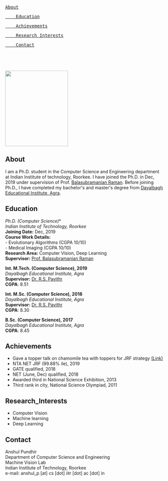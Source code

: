 
  <div class="container">
    <div class="topnav-right">
      <a href="#about"><pre>About</pre></a>
      <a href="#education"><pre>    Education</pre></a>
      <a href="#achievements"><pre>    Achievements</pre></a>
      <a href="#research_interests"><pre>    Research_Interests</pre></a>
      <a href="#contact"><pre>    Contact<pre></a>
    </div>
  </div>


<img src="https://balarsgroup.github.io/Machine%20Vision%20Lab,%20IITR_files/21Anshul.jpg" width="200" height="240" />

## About

I am a Ph.D. student in the Computer Science and Engineering department at Indian Institute of technology, Roorkee. I have joined the Ph.D. in Dec, 2019 under supervision of Prof. [Balasubramanian Raman](https://balarsgroup.github.io/). Before joining Ph.D., I have completed my bachelor's and master's degree from [Dayalbagh Educational Institute, Agra](https://www.dei.ac.in/dei/).  

## Education

**Ph.D.* (Computer Science)**\
_Indian Institute of Technology, Roorkee_\
**Joining Date:** Dec, 2019\
**Course Work Details:** \
    - Evolutionary Algorithms (CGPA 10/10) \
    - Medical Imaging         (CGPA 10/10) \
**Research Area:** Computer Vision, Deep Learning \
**Supervisor:** [Prof. Balasubramanian Raman](https://balarsgroup.github.io/)

**Int. M.Tech. (Computer Science), 2019**\
_Dayalbagh Educational Institute, Agra_ \
**Supervisor:** [Dr. R.S. Pavithr](https://www.dei.ac.in/dei/science/index.php/phy-faculty/90-physicsfaculty/159-mr-r-s-pavithr) \
**CGPA**: 8.51

**Int. M.Sc. (Computer Science), 2018**\
_Dayalbagh Educational Institute, Agra_\
**Supervisor:** [Dr. R.S. Pavithr](https://www.dei.ac.in/dei/science/index.php/phy-faculty/90-physicsfaculty/159-mr-r-s-pavithr) \
**CGPA**: 8.30

**B.Sc. (Computer Science), 2017**\
_Dayalbagh Educational Institute, Agra_\
**CGPA**: 8.45

## Achievements
   - Gave a topper talk on chamomile tea with toppers for JRF strategy [(Link)](https://youtu.be/Uv5tegbd3Vs) 
   - NTA NET JRF (99.88% ile), 2019
   - GATE qualified, 2018
   - NET (June, Dec) qualified, 2018
   - Awarded third in National Science Exhibition, 2013
   - Third rank in city, National Science Olympiad, 2011
 
## Research_Interests
   - Computer Vision 
   - Machine learning  
   - Deep Learning 
   
##   Contact
Anshul Pundhir \
Department of Computer Science and Engineering\
Machine Vision Lab\
Indian Institute of Technology, Roorkee\
e-mail: anshul_p [at] cs [dot] iitr [dot] ac [dot] in

   
